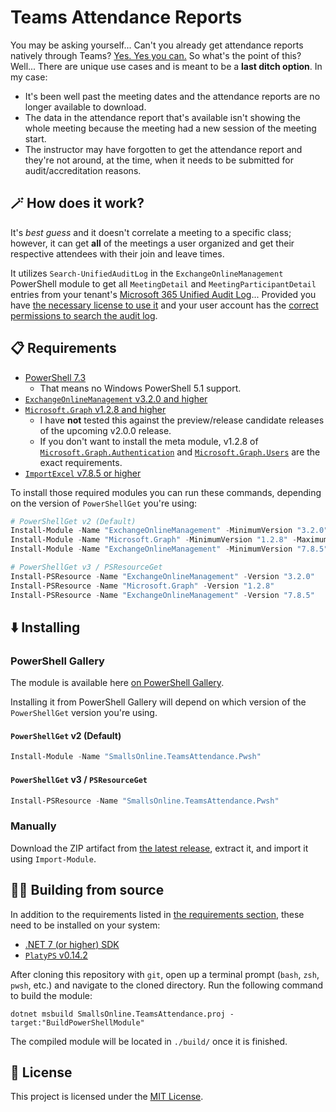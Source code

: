 # Teams Attendance Reports

You may be asking yourself... Can't you already get attendance reports natively through Teams? [Yes. Yes you can.](https://support.microsoft.com/en-us/office/manage-meeting-attendance-reports-in-teams-ae7cf170-530c-47d3-84c1-3aedac74d310) So what's the point of this? Well... There are unique use cases and is meant to be a **last ditch option**. In my case:

* It's been well past the meeting dates and the attendance reports are no longer available to download.
* The data in the attendance report that's available isn't showing the whole meeting because the meeting had a new session of the meeting start.
* The instructor may have forgotten to get the attendance report and they're not around, at the time, when it needs to be submitted for audit/accreditation reasons.

## 🪄 How does it work?

It's _best guess_ and it doesn't correlate a meeting to a specific class; however, it can get **all** of the meetings a user organized and get their respective attendees with their join and leave times.

It utilizes `Search-UnifiedAuditLog` in the `ExchangeOnlineManagement` PowerShell module to get all `MeetingDetail` and `MeetingParticipantDetail` entries from your tenant's [Microsoft 365 Unified Audit Log](https://learn.microsoft.com/en-us/microsoft-365/compliance/audit-log-search?view=o365-worldwide)... Provided you have [the necessary license to use it](https://learn.microsoft.com/en-us/microsoft-365/compliance/audit-solutions-overview?view=o365-worldwide#audit-standard-1) and your user account has the [correct permissions to search the audit log](https://learn.microsoft.com/en-us/microsoft-365/compliance/audit-standard-setup?view=o365-worldwide#step-2-assign-permissions-to-search-the-audit-log).

## 📋 Requirements

* [PowerShell 7.3](https://learn.microsoft.com/en-us/powershell/scripting/install/installing-powershell?view=powershell-7.3)
	* That means no Windows PowerShell 5.1 support.
* [`ExchangeOnlineManagement` v3.2.0 and higher](https://www.powershellgallery.com/packages/ExchangeOnlineManagement/3.2.0)
* [`Microsoft.Graph` v1.2.8 and higher](https://www.powershellgallery.com/packages/Microsoft.Graph/1.28.0)
	* I have **not** tested this against the preview/release candidate releases of the upcoming v2.0.0 release.
	* If you don't want to install the meta module, v1.2.8 of [`Microsoft.Graph.Authentication`](https://www.powershellgallery.com/packages/Microsoft.Graph.Authentication/1.28.0) and [`Microsoft.Graph.Users`](https://www.powershellgallery.com/packages/Microsoft.Graph.Users/1.28.0) are the exact requirements.
* [`ImportExcel` v7.8.5 or higher](https://www.powershellgallery.com/packages/ImportExcel/7.8.5)

To install those required modules you can run these commands, depending on the version of `PowerShellGet` you're using:

```powershell
# PowerShellGet v2 (Default)
Install-Module -Name "ExchangeOnlineManagement" -MinimumVersion "3.2.0"
Install-Module -Name "Microsoft.Graph" -MinimumVersion "1.2.8" -MaximumVersion "2.99"
Install-Module -Name "ExchangeOnlineManagement" -MinimumVersion "7.8.5"
```

```powershell
# PowerShellGet v3 / PSResourceGet
Install-PSResource -Name "ExchangeOnlineManagement" -Version "3.2.0"
Install-PSResource -Name "Microsoft.Graph" -Version "1.2.8"
Install-PSResource -Name "ExchangeOnlineManagement" -Version "7.8.5"
```

## ⬇️ Installing

### PowerShell Gallery

The module is available here [on PowerShell Gallery](https://www.powershellgallery.com/packages/SmallsOnline.TeamsAttendance.Pwsh).

Installing it from PowerShell Gallery will depend on which version of the `PowerShellGet` version you're using.

#### `PowerShellGet` v2 (Default)

```powershell
Install-Module -Name "SmallsOnline.TeamsAttendance.Pwsh"
```

#### `PowerShellGet` v3 / `PSResourceGet`

```powershell
Install-PSResource -Name "SmallsOnline.TeamsAttendance.Pwsh"
```

### Manually

Download the ZIP artifact from [the latest release](https://github.com/Smalls1652/SmallsOnline.TeamsAttendance/releases/latest), extract it, and import it using `Import-Module`.

## 🧑‍💻 Building from source

In addition to the requirements listed in [the requirements section](#-requirements), these need to be installed on your system:

- [.NET 7 (or higher) SDK](https://dotnet.microsoft.com/en-us/download/dotnet/7.0)
- [`PlatyPS` v0.14.2](https://www.powershellgallery.com/packages/platyPS/0.14.2)

After cloning this repository with `git`, open up a terminal prompt (`bash`, `zsh`, `pwsh`, etc.) and navigate to the cloned directory. Run the following command to build the module:

```
dotnet msbuild SmallsOnline.TeamsAttendance.proj -target:"BuildPowerShellModule"
```

The compiled module will be located in `./build/` once it is finished.

## 🤝 License

This project is licensed under the [MIT License](./LICENSE).

